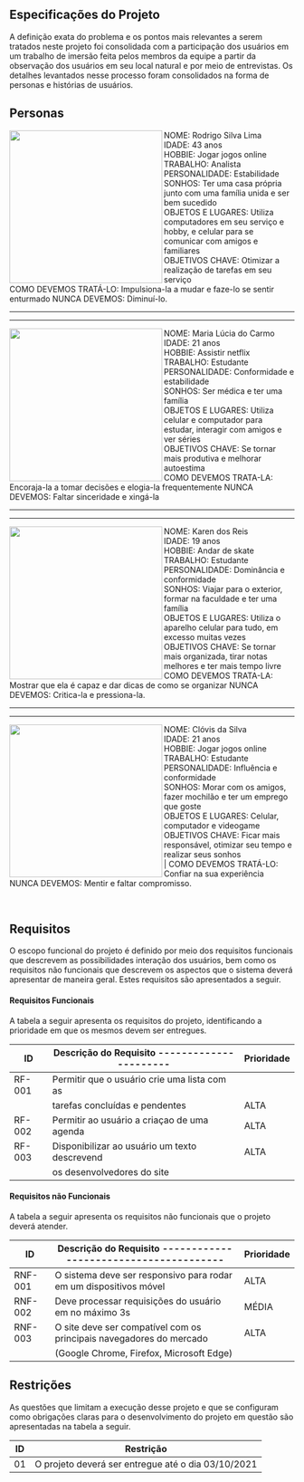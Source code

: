 ## Especificações do Projeto
A definição exata do problema e os pontos mais relevantes a serem tratados neste projeto foi consolidada com a participação dos usuários em um trabalho de imersão feita pelos membros da equipe a partir da observação dos usuários em seu local natural e por meio de entrevistas. Os detalhes levantados nesse processo foram consolidados na forma de personas e histórias de usuários.

## Personas 

<a href="url"><img src="https://user-images.githubusercontent.com/89615793/135789763-70af299d-3138-4086-a863-9b5e1bf2a7ef.jpg" align="left" height="270" width="270" ></a>


NOME: Rodrigo Silva Lima              
IDADE: 43 anos             
HOBBIE: Jogar jogos online              
TRABALHO: Analista            
PERSONALIDADE: Estabilidade        
SONHOS: Ter uma casa própria junto com uma família unida e ser bem sucedido              
OBJETOS E LUGARES: Utiliza computadores em seu serviço e hobby, e celular para se comunicar
com amigos e familiares  
OBJETIVOS CHAVE: Otimizar a realização de tarefas em seu serviço     
COMO DEVEMOS TRATÁ-LO: Impulsiona-la a mudar e faze-lo se sentir enturmado
NUNCA DEVEMOS: Diminuí-lo.

____________________________________________________________________________________
____________________________________________________________________________________



<a href="url"><img src="https://user-images.githubusercontent.com/89615793/135790720-90ced8d7-6394-4e95-a9ff-b10393bbd5de.jpg" align="left" height="270" width="270" ></a>


NOME: Maria Lúcia do Carmo              
IDADE: 21 anos              
HOBBIE: Assistir netflix              
TRABALHO: Estudante            
PERSONALIDADE: Conformidade e estabilidade       
SONHOS: Ser médica e ter uma família               
OBJETOS E LUGARES: Utiliza celular e computador para estudar, interagir com amigos e ver séries    
OBJETIVOS CHAVE: Se tornar mais produtiva e melhorar autoestima     
COMO DEVEMOS TRATA-LA: Encoraja-la a tomar decisões e elogia-la frequentemente
NUNCA DEVEMOS: Faltar sinceridade e xingá-la 


____________________________________________________________________________________
____________________________________________________________________________________



<a href="url"><img src="https://user-images.githubusercontent.com/89615793/135790514-327ce7e0-8228-4c33-a398-0c996cee48e8.jpg" align="left" height="270" width="270" ></a>

NOME: Karen dos Reis                 
IDADE: 19 anos                
HOBBIE: Andar de skate              
TRABALHO: Estudante           
PERSONALIDADE: Dominância e conformidade       
SONHOS: Viajar para o exterior, formar na faculdade e ter uma família              
OBJETOS E LUGARES: Utiliza o aparelho celular para tudo, em excesso muitas vezes  
OBJETIVOS CHAVE: Se tornar mais organizada, tirar notas melhores e ter mais tempo livre  
COMO DEVEMOS TRATA-LA: Mostrar que ela é capaz e dar dicas de como se organizar
NUNCA DEVEMOS: Critica-la e pressiona-la.

____________________________________________________________________________________
____________________________________________________________________________________

<a href="url"><img src="https://user-images.githubusercontent.com/89615793/135794230-762780c2-995f-49a1-a49e-df9e1633fb4d.png" align="left" height="270" width="270" ></a>

NOME: Clóvis da Silva </br>
IDADE: 21 anos </br>
HOBBIE: Jogar jogos online </br>
TRABALHO: Estudante </br>
PERSONALIDADE: Influência e conformidade </br>
SONHOS: Morar com os amigos, fazer mochilão e ter um emprego que goste </br>
OBJETOS E LUGARES: Celular, computador e videogame </br>
OBJETIVOS CHAVE: Ficar mais responsável, otimizar seu tempo e realizar seus sonhos </br>  |
COMO DEVEMOS TRATÁ-LO: Confiar na sua experiência </br>
NUNCA DEVEMOS: Mentir e faltar compromisso. </br>

</br>

## Requisitos
O escopo funcional do projeto é definido por meio dos requisitos funcionais que descrevem as possibilidades interação dos usuários, bem como os requisitos não funcionais que descrevem os aspectos que o sistema deverá apresentar de maneira geral. Estes requisitos são apresentados a seguir.

#### Requisitos Funcionais
A tabela a seguir apresenta os requisitos do projeto, identificando a prioridade em que os mesmos devem ser entregues.

|ID    | Descrição do Requisito  ----------------------  | Prioridade |
|------|-----------------------------------------------  |----   |
|RF-001| Permitir que o usuário crie uma lista com as    |       |
|      | tarefas concluídas e pendentes                  | ALTA  | 
|RF-002| Permitir ao usuário a criaçao de uma agenda     | ALTA  |
|RF-003| Disponibilizar ao usuário um texto descrevend   | ALTA  |
|      | os desenvolvedores do site                      |       |
      

#### Requisitos não Funcionais
A tabela a seguir apresenta os requisitos não funcionais que o projeto deverá atender.

|ID     | Descrição do Requisito  ---------------------------------------    |Prioridade |
|-------|----------------------------------------------------------------    |------|
|RNF-001| O sistema deve ser responsivo para rodar em um dispositivos móvel  |ALTA  | 
|RNF-002| Deve processar requisições do usuário em no máximo 3s              |MÉDIA | 
|RNF-003| O site deve ser compatível com os principais navegadores do mercado|ALTA  |
|       |   (Google Chrome, Firefox, Microsoft Edge)                         |      |





## Restrições
As questões que limitam a execução desse projeto e que se configuram como obrigações claras para o desenvolvimento do projeto em questão são apresentadas na tabela a seguir.

|ID| Restrição                                             |
|--|-------------------------------------------------------|
|01| O projeto deverá ser entregue até o dia 03/10/2021    |


